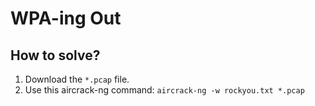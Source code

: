 # WPA-ing Out
## How to solve?
1. Download the `*.pcap` file.
2. Use this aircrack-ng command: `aircrack-ng -w rockyou.txt *.pcap`
